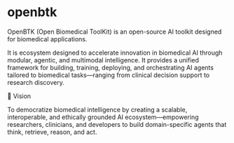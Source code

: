 
# openbtk
OpenBTK (Open Biomedical ToolKit) is an open-source AI toolkit designed for biomedical applications.

It is ecosystem designed to accelerate innovation in biomedical AI through modular, agentic, and multimodal intelligence. It provides a unified framework for building, training, deploying, and orchestrating AI agents tailored to biomedical tasks—ranging from clinical decision support to research discovery.

🌟 Vision

To democratize biomedical intelligence by creating a scalable, interoperable, and ethically grounded AI ecosystem—empowering researchers, clinicians, and developers to build domain-specific agents that think, retrieve, reason, and act.
